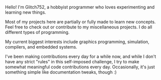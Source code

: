 Hello! I'm Glitch752, a hobbyist programmer who loves experimenting and learning new things.  

Most of my projects here are partially or fully made to learn new concepts.  
Feel free to check out or contribute to my miscellaneous projects. I do all different types of programming.

My current biggest interests include graphics programming, simulation, compilers, and embedded systems.  

I've been making contributions every day for a while now, and while I don't have any strict "rules" in this self-imposed challenge, I try to make somewhat meaningful code contributions every day. Occasionally, it's just something simple like documentation tweaks, though :)
